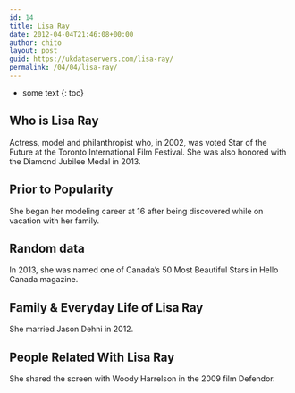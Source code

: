 ```yaml
---
id: 14
title: Lisa Ray
date: 2012-04-04T21:46:08+00:00
author: chito
layout: post
guid: https://ukdataservers.com/lisa-ray/
permalink: /04/04/lisa-ray/
---
```


* some text
{: toc}


## Who is  Lisa Ray
                  
                  
                  
Actress, model and philanthropist who, in 2002, was voted Star of the Future at the Toronto International Film Festival. She was also honored with the Diamond Jubilee Medal in 2013.
                  
                
                
                
## Prior to Popularity 
                  
                  
                  
She began her modeling career at 16 after being discovered while on vacation with her family.
                  
                
                
                
## Random data 
                  
                  
                  
In 2013, she was named one of Canada&#8217;s 50 Most Beautiful Stars in Hello Canada magazine.
                  
                
                
                
## Family & Everyday Life of Lisa Ray
                  
                  
                  
She married Jason Dehni in 2012.
                  
                
                
                
## People Related With  Lisa Ray
                  
                  
                  
She shared the screen with Woody Harrelson in the 2009 film Defendor.
                  
                
              
            
          
          
          
    
    
  

